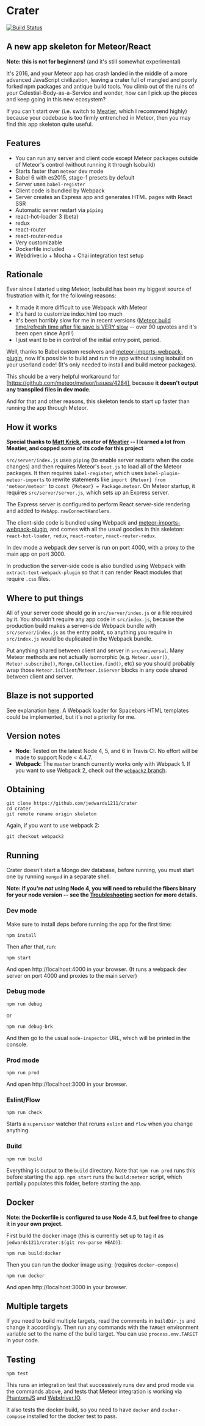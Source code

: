 # Crater

[![Build Status](https://travis-ci.org/jedwards1211/crater.svg?branch=master)](https://travis-ci.org/jedwards1211/crater)

## A new app skeleton for Meteor/React

**Note: this is not for beginners!**
(and it's still somewhat experimental)

It's 2016, and your Meteor app has crash landed in the middle of a more advanced JavaScript civilization, leaving a crater full of mangled and poorly forked npm packages and antique build tools.  You climb out of the ruins of your Celestial-Body-as-a-Service and wonder, how can I pick up the pieces and keep going in this new ecosystem?

If you can't start over (i.e. switch to [Meatier](https://github.com/mattkrick/meatier), which I recommend highly) because your codebase is too firmly entrenched in Meteor, then you may find this app skeleton quite useful.

## Features

* You can run any server and client code except Meteor packages outside of Meteor's control (without running it through Isobuild)
* Starts faster than `meteor` dev mode
* Babel 6 with es2015, stage-1 presets by default
* Server uses `babel-register`
* Client code is bundled by Webpack
* Server creates an Express app and generates HTML pages with React SSR
* Automatic server restart via `piping`
* react-hot-loader 3 (beta)
* redux
* react-router
* react-router-redux
* Very customizable
* Dockerfile included
* Webdriver.io + Mocha + Chai integration test setup

## Rationale

Ever since I started using Meteor, Isobuild has been my biggest source of frustration with it, for the following
reasons:
* It made it more difficult to use Webpack with Meteor
* It's hard to customize index.html too much
* It's been horribly slow for me in recent versions
([Meteor build time/refresh time after file save is VERY slow](https://github.com/meteor/meteor/issues/4284) --
over 90 upvotes and it's been open since April!)
* I just want to be in control of the initial entry point, period.

Well, thanks to Babel custom resolvers and [meteor-imports-webpack-plugin](https://github.com/luisherranz/meteor-imports-webpack-plugin),
now it's possible to build and run the app without using isobuild on your userland code!  (It's only needed to
install and build meteor packages).

This should be a very helpful workaround for [https://github.com/meteor/meteor/issues/4284], because
**it doesn't output any transpiled files in dev mode**.

And for that and other reasons, this skeleton tends to start up faster than running the app through Meteor.

## How it works

**Special thanks to [Matt Krick](https://github.com/mattkrick), creator of
[Meatier](https://github.com/mattkrick/meatier) -- I learned a lot from
Meatier, and copped some of its code for this project**

`src/server/index.js` uses `piping` (to enable server restarts when the code changes) and then requires Meteor's
`boot.js` to load all of the Meteor packages.  It then requires `babel-register`, which uses `babel-plugin-meteor-imports`
to rewrite statements like `import {Meteor} from 'meteor/meteor'` to `const {Meteor} = Package.meteor`.  On Meteor
startup, it requires `src/server/server.js`, which sets up an Express server.

The Express server is configured to perform React server-side rendering and added to `WebApp.rawConnectHandlers`.

The client-side code is bundled using Webpack and [meteor-imports-webpack-plugin](https://github.com/luisherranz/meteor-imports-webpack-plugin), and comes with all the usual
goodies in this skeleton: `react-hot-loader`, `redux`, `react-router`, `react-router-redux`.

In dev mode a webpack dev server is run on port 4000, with a proxy to the main app on port 3000.

In production the server-side code is also bundled using Webpack with `extract-text-webpack-plugin` so that it can
render React modules that require `.css` files.

## Where to put things

All of your server code should go in `src/server/index.js` or a file required by it.  You shouldn't require any app
code in `src/index.js`, because the production build makes a server-side Webpack bundle with
`src/server/index.js` as the entry point, so anything you require in `src/index.js` would be duplicated in the
Webpack bundle.

Put anything shared between client and server in `src/universal`.  Many Meteor methods are not
actually isomorphic (e.g. `Meteor.user()`, `Meteor.subscribe()`, `Mongo.Collection.find()`, etc) so you should probably
wrap those `Meteor.isClient`/`Meteor.isServer` blocks in any code shared between client and server.

## Blaze is not supported

See explanation [here](https://github.com/luisherranz/meteor-imports-webpack-plugin#the-bad-things).
A Webpack loader for Spacebars HTML templates could be implemented, but it's not a priority for me.

## Version notes
* **Node**: Tested on the latest Node 4, 5, and 6 in Travis CI.  No effort will be made to support Node < 4.4.7.
* **Webpack**: The `master` branch currently works only with Webpack 1.  If you want to use Webpack 2, check out the [`webpack2` branch](https://github.com/jedwards1211/crater/tree/webpack2).

## Obtaining
```
git clone https://github.com/jedwards1211/crater
cd crater
git remote rename origin skeleton
```
Again, if you want to use webpack 2:
```
git checkout webpack2
```

## Running
Crater doesn't start a Mongo dev database, before running, you must start one by running `mongod` in a separate shell.

**Note: if you're *not* using Node 4, you will need to rebuild the fibers binary for your node version -- see the [Troubleshooting](#troubleshooting) section for more details.**

### Dev mode

Make sure to install deps before running the app for the first time:
```
npm install
```

Then after that, run:
```
npm start
```
And open http://localhost:4000 in your browser. (It runs a webpack dev server on port 4000 and proxies to
the main server)

### Debug mode
```
npm run debug
```
or
```
npm run debug-brk
```
And then go to the usual `node-inspector` URL, which will be printed in the console.

### Prod mode
```
npm run prod
```
And open http://localhost:3000 in your browser.

### Eslint/Flow
```
npm run check
```
Starts a `supervisor` watcher that reruns `eslint` and `flow` when you change anything.

### Build
```
npm run build
```
Everything is output to the `build` directory.
Note that `npm run prod` runs this before starting the app.
`npm start` runs the `build:meteor` script, which partially populates this folder, before starting the app.

## Docker
**Note: the Dockerfile is configured to use Node 4.5, but feel free to change it in your own project.**

First build the docker image (this is currently set up to tag it as `jedwards1211/crater:$(git rev-parse HEAD)`):
```
npm run build:docker
```
Then you can run the docker image using: (requires `docker-compose`)
```
npm run docker
```
And open http://localhost:3000 in your browser.

## Multiple targets

If you need to build multiple targets, read the comments in `buildDir.js` and change it accordingly.  Then run any
commands with the `TARGET` environment variable set to the name of the build target.  You can use
`process.env.TARGET` in your code.

## Testing
```
npm test
```
This runs an integration test that successively runs dev and prod mode via the commands above, and tests that Meteor
integration is working via [PhantomJS](https://www.npmjs.com/package/phantomjs-prebuilt) and
[Webdriver.IO](http://webdriver.io/).

It also tests the docker build, so you need to have `docker` and `docker-compose` installed for the docker test to pass.
